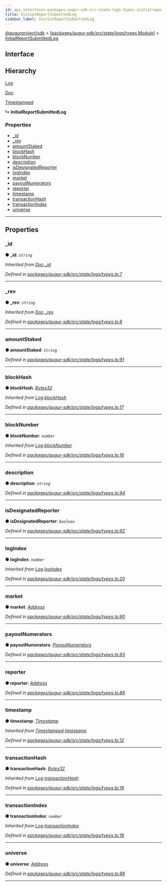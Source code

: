 ```yaml
---
id: api-interfaces-packages-augur-sdk-src-state-logs-types-initialreportsubmittedlog
title: InitialReportSubmittedLog
sidebar_label: InitialReportSubmittedLog
---
```


[@augurproject/sdk](api-readme.md) > [[packages/augur-sdk/src/state/logs/types Module]](api-modules-packages-augur-sdk-src-state-logs-types-module.md) > [InitialReportSubmittedLog](api-interfaces-packages-augur-sdk-src-state-logs-types-initialreportsubmittedlog.md)

## Interface

## Hierarchy

 [Log](api-interfaces-packages-augur-sdk-src-state-logs-types-log.md)

 [Doc](api-interfaces-packages-augur-sdk-src-state-logs-types-doc.md)

 [Timestamped](api-interfaces-packages-augur-sdk-src-state-logs-types-timestamped.md)

**↳ InitialReportSubmittedLog**

### Properties

* [_id](api-interfaces-packages-augur-sdk-src-state-logs-types-initialreportsubmittedlog.md#_id)
* [_rev](api-interfaces-packages-augur-sdk-src-state-logs-types-initialreportsubmittedlog.md#_rev)
* [amountStaked](api-interfaces-packages-augur-sdk-src-state-logs-types-initialreportsubmittedlog.md#amountstaked)
* [blockHash](api-interfaces-packages-augur-sdk-src-state-logs-types-initialreportsubmittedlog.md#blockhash)
* [blockNumber](api-interfaces-packages-augur-sdk-src-state-logs-types-initialreportsubmittedlog.md#blocknumber)
* [description](api-interfaces-packages-augur-sdk-src-state-logs-types-initialreportsubmittedlog.md#description)
* [isDesignatedReporter](api-interfaces-packages-augur-sdk-src-state-logs-types-initialreportsubmittedlog.md#isdesignatedreporter)
* [logIndex](api-interfaces-packages-augur-sdk-src-state-logs-types-initialreportsubmittedlog.md#logindex)
* [market](api-interfaces-packages-augur-sdk-src-state-logs-types-initialreportsubmittedlog.md#market)
* [payoutNumerators](api-interfaces-packages-augur-sdk-src-state-logs-types-initialreportsubmittedlog.md#payoutnumerators)
* [reporter](api-interfaces-packages-augur-sdk-src-state-logs-types-initialreportsubmittedlog.md#reporter)
* [timestamp](api-interfaces-packages-augur-sdk-src-state-logs-types-initialreportsubmittedlog.md#timestamp)
* [transactionHash](api-interfaces-packages-augur-sdk-src-state-logs-types-initialreportsubmittedlog.md#transactionhash)
* [transactionIndex](api-interfaces-packages-augur-sdk-src-state-logs-types-initialreportsubmittedlog.md#transactionindex)
* [universe](api-interfaces-packages-augur-sdk-src-state-logs-types-initialreportsubmittedlog.md#universe)

---

## Properties

<a id="_id"></a>

###  _id

**● _id**: *`string`*

*Inherited from [Doc](api-interfaces-packages-augur-sdk-src-state-logs-types-doc.md).[_id](api-interfaces-packages-augur-sdk-src-state-logs-types-doc.md#_id)*

*Defined in [packages/augur-sdk/src/state/logs/types.ts:7](https://github.com/AugurProject/augur/blob/27cf7214d2/packages/augur-sdk/src/state/logs/types.ts#L7)*

___
<a id="_rev"></a>

###  _rev

**● _rev**: *`string`*

*Inherited from [Doc](api-interfaces-packages-augur-sdk-src-state-logs-types-doc.md).[_rev](api-interfaces-packages-augur-sdk-src-state-logs-types-doc.md#_rev)*

*Defined in [packages/augur-sdk/src/state/logs/types.ts:8](https://github.com/AugurProject/augur/blob/27cf7214d2/packages/augur-sdk/src/state/logs/types.ts#L8)*

___
<a id="amountstaked"></a>

###  amountStaked

**● amountStaked**: *`string`*

*Defined in [packages/augur-sdk/src/state/logs/types.ts:91](https://github.com/AugurProject/augur/blob/27cf7214d2/packages/augur-sdk/src/state/logs/types.ts#L91)*

___
<a id="blockhash"></a>

###  blockHash

**● blockHash**: *[Bytes32](api-modules-packages-augur-sdk-src-state-logs-types-module.md#bytes32)*

*Inherited from [Log](api-interfaces-packages-augur-sdk-src-state-logs-types-log.md).[blockHash](api-interfaces-packages-augur-sdk-src-state-logs-types-log.md#blockhash)*

*Defined in [packages/augur-sdk/src/state/logs/types.ts:17](https://github.com/AugurProject/augur/blob/27cf7214d2/packages/augur-sdk/src/state/logs/types.ts#L17)*

___
<a id="blocknumber"></a>

###  blockNumber

**● blockNumber**: *`number`*

*Inherited from [Log](api-interfaces-packages-augur-sdk-src-state-logs-types-log.md).[blockNumber](api-interfaces-packages-augur-sdk-src-state-logs-types-log.md#blocknumber)*

*Defined in [packages/augur-sdk/src/state/logs/types.ts:16](https://github.com/AugurProject/augur/blob/27cf7214d2/packages/augur-sdk/src/state/logs/types.ts#L16)*

___
<a id="description"></a>

###  description

**● description**: *`string`*

*Defined in [packages/augur-sdk/src/state/logs/types.ts:94](https://github.com/AugurProject/augur/blob/27cf7214d2/packages/augur-sdk/src/state/logs/types.ts#L94)*

___
<a id="isdesignatedreporter"></a>

###  isDesignatedReporter

**● isDesignatedReporter**: *`boolean`*

*Defined in [packages/augur-sdk/src/state/logs/types.ts:92](https://github.com/AugurProject/augur/blob/27cf7214d2/packages/augur-sdk/src/state/logs/types.ts#L92)*

___
<a id="logindex"></a>

###  logIndex

**● logIndex**: *`number`*

*Inherited from [Log](api-interfaces-packages-augur-sdk-src-state-logs-types-log.md).[logIndex](api-interfaces-packages-augur-sdk-src-state-logs-types-log.md#logindex)*

*Defined in [packages/augur-sdk/src/state/logs/types.ts:20](https://github.com/AugurProject/augur/blob/27cf7214d2/packages/augur-sdk/src/state/logs/types.ts#L20)*

___
<a id="market"></a>

###  market

**● market**: *[Address](api-modules-packages-augur-sdk-src-state-logs-types-module.md#address)*

*Defined in [packages/augur-sdk/src/state/logs/types.ts:90](https://github.com/AugurProject/augur/blob/27cf7214d2/packages/augur-sdk/src/state/logs/types.ts#L90)*

___
<a id="payoutnumerators"></a>

###  payoutNumerators

**● payoutNumerators**: *[PayoutNumerators](api-modules-packages-augur-sdk-src-state-logs-types-module.md#payoutnumerators)*

*Defined in [packages/augur-sdk/src/state/logs/types.ts:93](https://github.com/AugurProject/augur/blob/27cf7214d2/packages/augur-sdk/src/state/logs/types.ts#L93)*

___
<a id="reporter"></a>

###  reporter

**● reporter**: *[Address](api-modules-packages-augur-sdk-src-state-logs-types-module.md#address)*

*Defined in [packages/augur-sdk/src/state/logs/types.ts:89](https://github.com/AugurProject/augur/blob/27cf7214d2/packages/augur-sdk/src/state/logs/types.ts#L89)*

___
<a id="timestamp"></a>

###  timestamp

**● timestamp**: *[Timestamp](api-modules-packages-augur-sdk-src-state-logs-types-module.md#timestamp)*

*Inherited from [Timestamped](api-interfaces-packages-augur-sdk-src-state-logs-types-timestamped.md).[timestamp](api-interfaces-packages-augur-sdk-src-state-logs-types-timestamped.md#timestamp)*

*Defined in [packages/augur-sdk/src/state/logs/types.ts:12](https://github.com/AugurProject/augur/blob/27cf7214d2/packages/augur-sdk/src/state/logs/types.ts#L12)*

___
<a id="transactionhash"></a>

###  transactionHash

**● transactionHash**: *[Bytes32](api-modules-packages-augur-sdk-src-state-logs-types-module.md#bytes32)*

*Inherited from [Log](api-interfaces-packages-augur-sdk-src-state-logs-types-log.md).[transactionHash](api-interfaces-packages-augur-sdk-src-state-logs-types-log.md#transactionhash)*

*Defined in [packages/augur-sdk/src/state/logs/types.ts:19](https://github.com/AugurProject/augur/blob/27cf7214d2/packages/augur-sdk/src/state/logs/types.ts#L19)*

___
<a id="transactionindex"></a>

###  transactionIndex

**● transactionIndex**: *`number`*

*Inherited from [Log](api-interfaces-packages-augur-sdk-src-state-logs-types-log.md).[transactionIndex](api-interfaces-packages-augur-sdk-src-state-logs-types-log.md#transactionindex)*

*Defined in [packages/augur-sdk/src/state/logs/types.ts:18](https://github.com/AugurProject/augur/blob/27cf7214d2/packages/augur-sdk/src/state/logs/types.ts#L18)*

___
<a id="universe"></a>

###  universe

**● universe**: *[Address](api-modules-packages-augur-sdk-src-state-logs-types-module.md#address)*

*Defined in [packages/augur-sdk/src/state/logs/types.ts:88](https://github.com/AugurProject/augur/blob/27cf7214d2/packages/augur-sdk/src/state/logs/types.ts#L88)*

___

